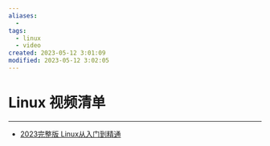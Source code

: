 ```yaml
---
aliases:
  - 
tags:
  - linux
  - video
created: 2023-05-12 3:01:09
modified: 2023-05-12 3:02:05
---
```

# Linux 视频清单

---

* [2023完整版 Linux从入门到精通](https://www.bilibili.com/video/BV1tX4y1r7Bn)